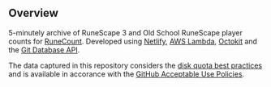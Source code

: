 ## Overview
5-minutely archive of RuneScape 3 and Old School RuneScape player counts for [RuneCount](https://runecount.com). Developed using [Netlify](https://www.netlify.com), [AWS Lambda](https://aws.amazon.com/lambda/), [Octokit](https://docs.github.com/en/rest/overview/libraries) and the [Git Database API](https://docs.github.com/en/rest/reference/git).

The data captured in this repository considers the [disk quota best practices](https://docs.github.com/en/github/managing-large-files/what-is-my-disk-quota) and is available in accorance with the [GitHub Acceptable Use Policies](https://docs.github.com/en/github/site-policy/github-acceptable-use-policies).

